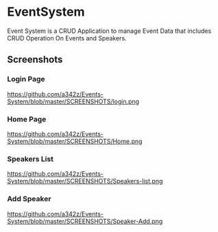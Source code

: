 # EventSystem

Event System is a CRUD Application to manage Event Data that includes CRUD Operation On Events and Speakers.


## Screenshots
### Login Page
https://github.com/a342z/Events-System/blob/master/SCREENSHOTS/login.png

### Home Page
https://github.com/a342z/Events-System/blob/master/SCREENSHOTS/Home.png

### Speakers List
https://github.com/a342z/Events-System/blob/master/SCREENSHOTS/Speakers-list.png

### Add Speaker
https://github.com/a342z/Events-System/blob/master/SCREENSHOTS/Speaker-Add.png
